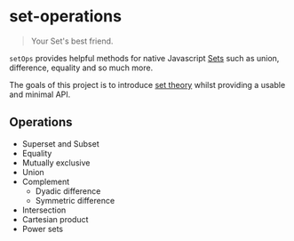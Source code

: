 # set-operations
> Your Set's best friend.

`setOps` provides helpful methods for native Javascript [Sets](https://developer.mozilla.org/en-US/docs/Web/JavaScript/Reference/Global_Objects/Set) such as union, difference, equality and so much more.

The goals of this project is to introduce [set theory](https://en.wikipedia.org/wiki/Set_theory) whilst providing a usable and minimal API.

## Operations

* Superset and Subset
* Equality
* Mutually exclusive
* Union
* Complement
  * Dyadic difference
  * Symmetric difference
* Intersection
* Cartesian product
* Power sets
